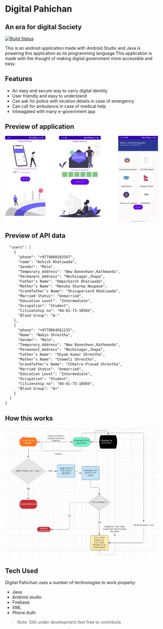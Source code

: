 # Digital Pahichan
## An era for digital Society
[![Build Status](https://travis-ci.org/joemccann/dillinger.svg?branch=master)](https://github.com/bot-alert/Digital-Pahichan)

This is an android application made with Android Studio and Java is powering this application as its programming language.This application is made with the thought of making digital government more  accessible and easy.


## Features

- An easy and secure way to carry digital identity 
- User friendly and easy to understand
- Can ask for police with location details in case of emergency
- Can call for ambulance in case of medical help
- Intreagated with many e-government app

## Preview of application
![alt text](https://raw.githubusercontent.com/bot-alert/Digital-Pahichan/master/Images%20for%20readme/interface.jpg)

## Preview of API data
```{
  "users": [
    {
      "phone": "+9779860103347",
      "name": "Ashish Khatiwada",
      "Gender": "Male",
      "Temporary_Address": "New Baneshwor,Kathmandu",
      "Permanent_Address": "Mechinagar,Jhapa",
      "Father’s Name": "Omparkarsh Khatiwada",
      "Mother’s Name": "Menuka Sharma Neupane",
      "Grandfather’s Name": "Shivaparsard Khatiwada",
      "Married Status": "Unmarried",
      "Education Level": "Intermediate",
      "Occupation": "Student",
      "Citizenship no": "04-01-73-10504",
      "Blood Group": "A-"
    },
    {
      "phone": "+9779864561215",
      "Name": "Nabin Shrestha",
      "Gender": "Male",
      "Temporary_Address": "New Baneshwor,Kathmandu",
      "Permanent_Address": "Mechinagar,Jhapa",
      "Father’s Name": "Shyam Kumar Shrestha",
      "Mother’s Name": "Chameli Shrestha",
      "Grandfather’s Name": "Chhetra Prasad Shrestha",
      "Married Status": "Unmarried",
      "Education Level": "Intermediate",
      "Occupation": "Student",
      "Citizenship no": "04-01-73-10504",
      "Blood Group": "A+"
    }
  ]
}
```

## How this works

![alt text](https://raw.githubusercontent.com/bot-alert/Digital-Pahichan/master/Images%20for%20readme/Capture.PNG)

## Tech Used

Digital Pahichan uses a number of technologies to work properly:

- Java 
- Android studio
- Firebase
- XML
- Phone Auth


> Note: Still under development feel free to contribute


